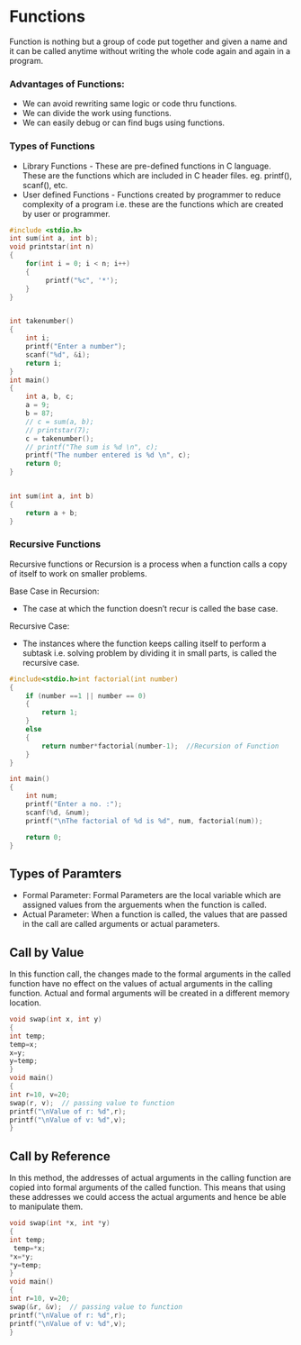 # Functions

Function is nothing but a group of code put together and given a name and it can be called anytime without writing the whole code again and again in a program.

### Advantages of Functions:

- We can avoid rewriting same logic or code thru functions.
- We can divide the work using functions.
- We can easily debug or can find bugs using functions.

### Types of Functions

- Library Functions - These are pre-defined functions in C language. These are the functions which are included in C header files. eg. printf(), scanf(), etc.
- User defined Functions - Functions created by programmer to reduce complexity of a program i.e. these are the functions which are created by user or programmer.

```C
#include <stdio.h>
int sum(int a, int b);
void printstar(int n)
{
    for(int i = 0; i < n; i++)
    {
         printf("%c", '*');
    }
}


int takenumber()
{
    int i;
    printf("Enter a number");
    scanf("%d", &i);
    return i;
}
int main()
{
    int a, b, c;
    a = 9;
    b = 87;
    // c = sum(a, b);
    // printstar(7);
    c = takenumber();
    // printf("The sum is %d \n", c);
    printf("The number entered is %d \n", c);
    return 0;
}


int sum(int a, int b)
{
    return a + b;
}
```

### Recursive Functions

Recursive functions or Recursion is a process when a function calls a copy of itself to work on smaller problems.

Base Case in Recursion:

- The case at which the function doesn’t recur is called the base case.

Recursive Case:

- The instances where the function keeps calling itself to perform a subtask i.e. solving problem by dividing it in small parts, is called the recursive case.
```C
#include<stdio.h>int factorial(int number)
{
	if (number ==1 || number == 0)
	{
		return 1;
	}
	else
	{
		return number*factorial(number-1);	//Recursion of Function
	}
}

int main()
{
	int num;
	printf("Enter a no. :");
	scanf(%d, &num);
	printf("\nThe factorial of %d is %d", num, factorial(num));

	return 0;
}
```

## Types of Paramters
- Formal Parameter: Formal Parameters are the local variable which are assigned values from the arguements when the function is called.
- Actual Parameter: When a function is called, the values that are passed in the call are called arguments or actual parameters.

## Call by Value
In this function call, the changes made to the formal arguments in the called function have no effect on the values of actual arguments in the calling function.
Actual and formal arguments will be created in a different memory location.
```C
void swap(int x, int y)
{
int temp;
temp=x;
x=y;
y=temp;
}
void main()
{ 
int r=10, v=20; 
swap(r, v);  // passing value to function
printf("\nValue of r: %d",r);
printf("\nValue of v: %d",v);
} 
```

## Call by Reference
In this method, the addresses of actual arguments in the calling function are copied into formal arguments of the called function. This means that using these addresses we could access the actual arguments and hence be able to manipulate them.
```C
void swap(int *x, int *y)
{
int temp;
 temp=*x;
*x=*y;
*y=temp;
}
void main()
{ 
int r=10, v=20; 
swap(&r, &v);  // passing value to function
printf("\nValue of r: %d",r);
printf("\nValue of v: %d",v);
}
```